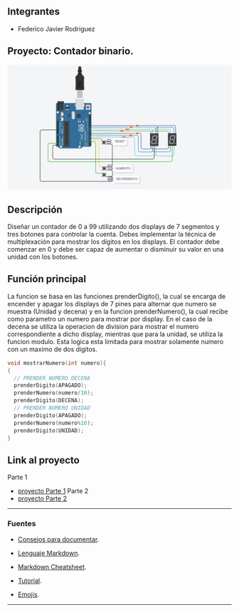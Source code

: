 ## Integrantes 
- Federico Javier Rodriguez


## Proyecto: Contador binario.
![Tinkercad](./img/Parte1.png)


## Descripción
Diseñar un contador de 0 a 99 utilizando dos displays de 7 segmentos y tres botones para
controlar la cuenta. Debes implementar la técnica de multiplexación para mostrar los dígitos
en los displays. El contador debe comenzar en 0 y debe ser capaz de aumentar o disminuir
su valor en una unidad con los botones.

## Función principal
La funcion se basa en las funciones prenderDigito(), la cual se encarga de encender y apagar los displays de 7 pines para alternar
que numero se muestra (Unidad y decena) y en la funcion prenderNumero(), la cual recibe como parametro un numero para mostrar por display.
En el caso de la decena se utiliza la operacion de division para mostrar el numero correspondiente a dicho display, mientras que para la unidad, se utiliza
la funcion modulo. Esta logica esta limitada para mostrar solamente numero con un maximo de dos digitos.

~~~ C (lenguaje en el que esta escrito)
void mostrarNumero(int numero){
{
  // PRENDER NUMERO DECENA
  prenderDigito(APAGADO);
  prenderNumero(numero/10);
  prenderDigito(DECENA);
  // PRENDER NUMERO UNIDAD
  prenderDigito(APAGADO);
  prenderNumero(numero%10);
  prenderDigito(UNIDAD);
}
~~~

## Link al proyecto
Parte 1
- [proyecto Parte 1]([https://www.tinkercad.com/things/aOYiibnDjWu](https://www.tinkercad.com/things/cPZRakO8v8l?sharecode=4zw4omYo43QWZ-cez5j4xP895Vi6cKD3WPHlrawGe_s))
Parte 2
- [proyecto Parte 2](https://www.tinkercad.com/things/8SHYNW3vZca?sharecode=UxRMu7hsoRyqP1zi-bpJfc38KqyYmoQy4ftVkYA3EmE)

---
### Fuentes
- [Consejos para documentar](https://www.sohamkamani.com/how-to-write-good-documentation/#architecture-documentation).

- [Lenguaje Markdown](https://markdown.es/sintaxis-markdown/#linkauto).

- [Markdown Cheatsheet](https://github.com/adam-p/markdown-here/wiki/Markdown-Cheatsheet).

- [Tutorial](https://www.youtube.com/watch?v=oxaH9CFpeEE).

- [Emojis](https://gist.github.com/rxaviers/7360908).

---
